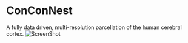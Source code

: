 # ConConNest
A fully data driven, multi-resolution parcellation of the human cerebral cortex. 
![ScreenShot](imgs/conconnest_250_fsavg.png)
